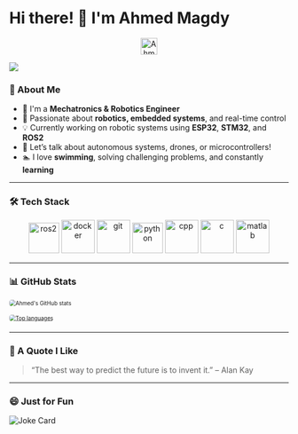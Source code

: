 # Hi there! 👋 I'm Ahmed Magdy

<p align="center">
  <a href="https://www.linkedin.com/in/ahmed-magdy-641a22214/" target="blank">
    <img align="center" src="https://cdn.jsdelivr.net/npm/simple-icons@3.0.1/icons/linkedin.svg" alt="Ahmed Magdy LinkedIn" height="30" width="30" />
  </a>
</p>

![](https://media.giphy.com/media/L8K62iTDkzGX6/giphy.gif)

### 🤖 About Me

- 🔧 I'm a **Mechatronics & Robotics Engineer**
- 🚀 Passionate about **robotics, embedded systems**, and real-time control
- 💡 Currently working on robotic systems using **ESP32**, **STM32**, and **ROS2**
- 💬 Let’s talk about autonomous systems, drones, or microcontrollers!
- 🏊 I love **swimming**, solving challenging problems, and constantly **learning**

---

### 🛠️ Tech Stack

<p align="center">
<img src="https://www.vectorlogo.zone/logos/ros/ros-icon.svg" alt="ros2" width="55" height="55"/>
<img src="https://www.vectorlogo.zone/logos/docker/docker-icon.svg" alt="docker" width="60" height="60"/>
<img src="https://www.vectorlogo.zone/logos/git-scm/git-scm-icon.svg" alt="git" width="60" height="60"/>
<img src="https://www.vectorlogo.zone/logos/python/python-icon.svg" alt="python" width="55" height="55"/>
<img src="https://cdn.jsdelivr.net/gh/devicons/devicon/icons/cplusplus/cplusplus-original.svg" alt="cpp" width="60" height="60"/>
<img src="https://cdn.jsdelivr.net/gh/devicons/devicon/icons/c/c-original.svg" alt="c" width="60" height="60"/>
<img src="https://cdn.jsdelivr.net/gh/devicons/devicon/icons/matlab/matlab-original.svg" alt="matlab" width="60" height="60"/>
</p>

---

### 📊 GitHub Stats

<div style="transform: scale(0.7); transform-origin: top left; width: 280px; margin-bottom: 10px;">
  <img src="https://github-readme-stats.vercel.app/api?username=ahmed-mego&show_icons=true&theme=gruvbox" alt="Ahmed's GitHub stats" style="border-radius: 6px;"/>
</div>

<div style="transform: scale(0.7); transform-origin: top left; width: 190px;">
  <a href="https://github.com/ahmed-mego/github-readme-stats" target="_blank" rel="noopener noreferrer">
    <img src="https://github-readme-stats.vercel.app/api/top-langs/?username=ahmed-mego&layout=compact&theme=gruvbox" alt="Top languages" style="border-radius: 6px;"/>
  </a>
</div>



---

### 🧠 A Quote I Like

> “The best way to predict the future is to invent it.” – Alan Kay

---

### 😄 Just for Fun

<img src="https://readme-jokes.vercel.app/api" alt="Joke Card" />

